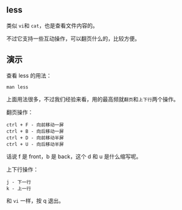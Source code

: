 ## less
类似 `vi`和 `cat`，也是查看文件内容的。

不过它支持一些互动操作，可以翻页什么的，比较方便。

## 演示

查看 less 的用法：
```
man less
```

上面用法很多，不过我们经验来看，用的最高频就`翻页`和`上下行`两个操作。

翻页操作：
```
ctrl + F - 向前移动一屏
ctrl + B - 向后移动一屏
ctrl + D - 向前移动半屏
ctrl + U - 向后移动半屏
```
话说 f 是 front，b 是 back，这个 d 和 u 是什么缩写呢。

上下行操作：
```
j - 下一行
k - 上一行
```

和 `vi` 一样，按 q 退出。
